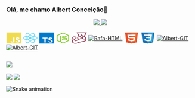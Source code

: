 ### Olá, me chamo Albert Conceição👋
<div align="center">
  <a href="https://github.com/albertconceicao">
  <img height="180em" src="https://github-readme-stats.vercel.app/api?username=albertconceicao&show_icons=true&theme=dark&include_all_commits=true&count_private=true"/>
  <img height="180em" src="https://github-readme-stats.vercel.app/api/top-langs/?username=albertconceicao&layout=compact&langs_count=7&theme=dark"/>
</div>
<div style="display: inline_block"><br>
  <img align="center" alt="Rafa-Js" height="30" width="40" src="https://raw.githubusercontent.com/devicons/devicon/master/icons/javascript/javascript-plain.svg">
  <img align="center" alt="Rafa-React" height="30" width="40" src="https://raw.githubusercontent.com/devicons/devicon/master/icons/react/react-original.svg">
  <img align="center" alt="Rafa-Ts" height="30" width="40" src="https://raw.githubusercontent.com/devicons/devicon/master/icons/typescript/typescript-plain.svg">
  <img align="center" alt="Rafa-Python" height="30" width="40" src="https://raw.githubusercontent.com/devicons/devicon/master/icons/nodejs/nodejs-original.svg">
  <img align="center" alt="Rafa-Csharp" height="30" width="40" src="https://raw.githubusercontent.com/devicons/devicon/master/icons/jest/jest-plain.svg">
  <img align="center" alt="Rafa-HTML" height="30" width="40"src="https://cdn.jsdelivr.net/gh/devicons/devicon/icons/bootstrap/bootstrap-plain.svg" />
  <img align="center" alt="Rafa-HTML" height="30" width="40" src="https://raw.githubusercontent.com/devicons/devicon/master/icons/html5/html5-original.svg">
  <img align="center" alt="Rafa-CSS" height="30" width="40" src="https://raw.githubusercontent.com/devicons/devicon/master/icons/css3/css3-original.svg">
  <img align="center" alt="Albert-GIT" height="30" width="40"src="https://cdn.jsdelivr.net/gh/devicons/devicon/icons/git/git-original.svg" />
  <img align="center" alt="Albert-GIT" height="30" width="40" src="https://cdn.jsdelivr.net/gh/devicons/devicon/icons/yarn/yarn-original.svg" />
  
 

  ##
 
<div>
  <a href="https://wa.me/5571996850880" target="_blank"><img src="	https://img.shields.io/badge/WhatsApp-25D366?style=for-the-badge&logo=whatsapp&logoColor=white" target="_blank"></a> 
  
  <a href = "mailto:developer.albert@outlook.com"><img src="https://img.shields.io/badge/Microsoft_Outlook-0078D4?style=for-the-badge&logo=microsoft-outlook&logoColor=white" target="_blank"></a>
  <a href="https://www.linkedin.com/in/albert-conceic%C3%A3o-50b51217b/" target="_blank"><img src="https://img.shields.io/badge/-LinkedIn-%230077B5?style=for-the-badge&logo=linkedin&logoColor=white" target="_blank"></a> 
 
  ![Snake animation](https://github.com/albertconceicao/albertconceicao/blob/output/github-contribution-grid-snake.svg)
 
</div>
